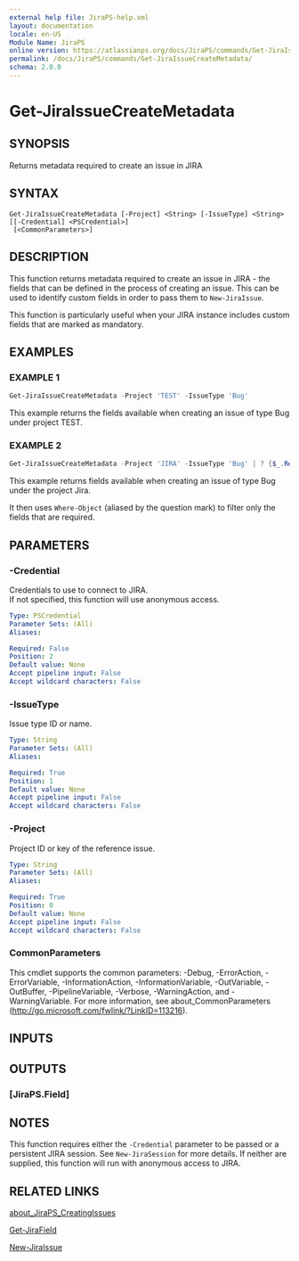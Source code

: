 ```yaml
---
external help file: JiraPS-help.xml
layout: documentation
locale: en-US
Module Name: JiraPS
online version: https://atlassianps.org/docs/JiraPS/commands/Get-JiraIssueCreateMetadata/
permalink: /docs/JiraPS/commands/Get-JiraIssueCreateMetadata/
schema: 2.0.0
---
```


# Get-JiraIssueCreateMetadata

## SYNOPSIS

Returns metadata required to create an issue in JIRA

## SYNTAX

```
Get-JiraIssueCreateMetadata [-Project] <String> [-IssueType] <String> [[-Credential] <PSCredential>]
 [<CommonParameters>]
```

## DESCRIPTION

This function returns metadata required to create an issue in JIRA - the fields that can be defined in the process of creating an issue.
This can be used to identify custom fields in order to pass them to `New-JiraIssue`.

This function is particularly useful when your JIRA instance includes custom fields that are marked as mandatory.

## EXAMPLES

### EXAMPLE 1

```powershell
Get-JiraIssueCreateMetadata -Project 'TEST' -IssueType 'Bug'
```

This example returns the fields available when creating an issue of type Bug under project TEST.

### EXAMPLE 2

```powershell
Get-JiraIssueCreateMetadata -Project 'JIRA' -IssueType 'Bug' | ? {$_.Required -eq $true}
```

This example returns fields available when creating an issue of type Bug under the project Jira.

It then uses `Where-Object` (aliased by the question mark) to filter only the fields that are required.

## PARAMETERS

### -Credential

Credentials to use to connect to JIRA.  
If not specified, this function will use anonymous access.

```yaml
Type: PSCredential
Parameter Sets: (All)
Aliases:

Required: False
Position: 2
Default value: None
Accept pipeline input: False
Accept wildcard characters: False
```

### -IssueType

Issue type ID or name.

```yaml
Type: String
Parameter Sets: (All)
Aliases:

Required: True
Position: 1
Default value: None
Accept pipeline input: False
Accept wildcard characters: False
```

### -Project

Project ID or key of the reference issue.

```yaml
Type: String
Parameter Sets: (All)
Aliases:

Required: True
Position: 0
Default value: None
Accept pipeline input: False
Accept wildcard characters: False
```

### CommonParameters
This cmdlet supports the common parameters: -Debug, -ErrorAction, -ErrorVariable, -InformationAction, -InformationVariable, -OutVariable, -OutBuffer, -PipelineVariable, -Verbose, -WarningAction, and -WarningVariable. For more information, see about_CommonParameters (http://go.microsoft.com/fwlink/?LinkID=113216).

## INPUTS

## OUTPUTS

### [JiraPS.Field]

## NOTES

This function requires either the `-Credential` parameter to be passed or a persistent JIRA session.
See `New-JiraSession` for more details.
If neither are supplied, this function will run with anonymous access to JIRA.

## RELATED LINKS

[about_JiraPS_CreatingIssues](../../about/creating-issues.html)

[Get-JiraField](../Get-JiraField/)

[New-JiraIssue](../New-JiraIssue/)
